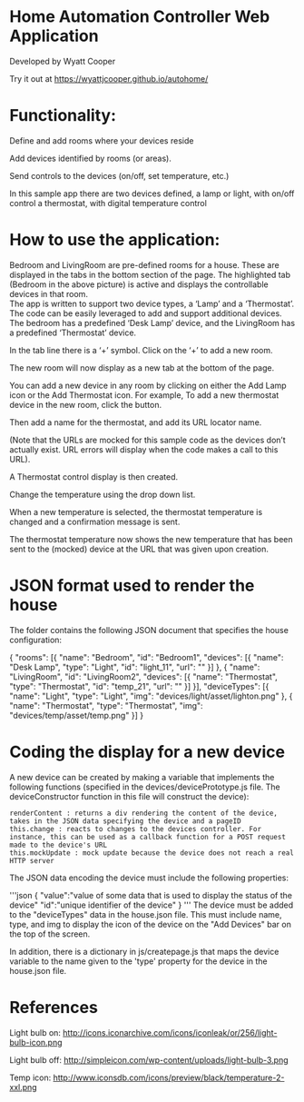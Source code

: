 # Home Automation Controller Web Application

Developed by Wyatt Cooper

Try it out at https://wyattjcooper.github.io/autohome/

# Functionality:

Define and add rooms where your devices reside

Add devices identified by rooms (or areas).

Send controls to the devices (on/off, set temperature, etc.)

In this sample app there are two devices defined, 
a lamp or light, with on/off control
a thermostat, with digital temperature control

# How to use the application:

Bedroom and LivingRoom are pre-defined rooms for a house.  These are displayed in the tabs in the bottom section of the page.  The highlighted tab (Bedroom in the above picture) is active and displays the controllable devices in that room.   
The app is written to support two device types, a ‘Lamp’ and a ‘Thermostat’.  The code can be easily leveraged to add and support additional devices.   
The bedroom has a predefined ‘Desk Lamp’ device, and the LivingRoom has a predefined ‘Thermostat’ device.   

In the tab line there is a ‘+’ symbol.  Click on the ‘+’ to add a new room.   

The new room will now display as a new tab at the bottom of the page.

You can add a new device in any room by clicking on either the Add Lamp icon or the Add Thermostat icon.  For example, To add a new thermostat device in the new room, click the  button.

Then add a name for the thermostat, and add its URL locator name.  

(Note that the URLs are mocked for this sample code as the devices don’t actually exist. URL errors will display when the code makes a call to this URL).  

A Thermostat control display is then created.          

Change the temperature using the drop down list.

When a new temperature is selected, the thermostat temperature is changed and a confirmation message is sent.

The thermostat temperature now shows the new temperature that has been sent to the (mocked) device at the URL that was given upon creation.  

# JSON format used to render the house 
The <house-config-url> folder contains the following JSON document that specifies the house configuration:

{
    "rooms": [{
        "name": "Bedroom",
        "id": "Bedroom1",
        "devices": [{
            "name": "Desk Lamp",
            "type": "Light",
            "id": "light_11",
            "url": ""
        }]
    }, {
        "name": "LivingRoom",
        "id": "LivingRoom2",
        "devices": [{
            "name": "Thermostat",
            "type": "Thermostat",
            "id": "temp_21",
            "url": ""
        }]
    }],
    "deviceTypes": [{
        "name": "Light",
        "type": "Light",
        "img": "devices/light/asset/lighton.png"
    }, {
        "name": "Thermostat",
        "type": "Thermostat",
        "img": "devices/temp/asset/temp.png"
    }]
}

# Coding the display for a new device

A new device can be created by making a variable that implements the following functions (specified in the devices/devicePrototype.js file.  The deviceConstructor function in this file will construct the device):
	
	renderContent : returns a div rendering the content of the device, takes in the JSON data specifying the device and a pageID
	this.change : reacts to changes to the devices controller. For instance, this can be used as a callback function for a POST request made to the device's URL
	this.mockUpdate : mock update because the device does not reach a real HTTP server

 The JSON data encoding the device must include the following properties: 
 
 '''json
 {
	"value":"value of some data that is used to display the status of the device"
	"id":"unique identifier of the device"
}
 '''
 The device must be added to the "deviceTypes" data in the house.json file.  This must include name, type, and img to display the icon of the device on the "Add Devices" bar on the top of the screen.
 
 In addition, there is a dictionary in js/createpage.js that maps the device variable to the name given to the 'type' property for the device in the house.json file. 

# References 

Light bulb on: http://icons.iconarchive.com/icons/iconleak/or/256/light-bulb-icon.png

Light bulb off: http://simpleicon.com/wp-content/uploads/light-bulb-3.png

Temp icon: http://www.iconsdb.com/icons/preview/black/temperature-2-xxl.png


